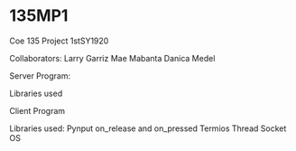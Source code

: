 # 135MP1
Coe 135 Project 1stSY1920

Collaborators: 
Larry Garriz
Mae Mabanta
Danica Medel

Server Program:

Libraries used 



Client Program

Libraries used:
Pynput on_release and on_pressed
Termios
Thread
Socket
OS
